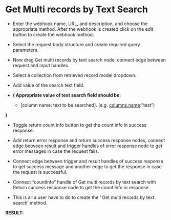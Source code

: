 ﻿# **Get Multi records by Text Search**
- Enter the webhook name, URL, and description, and choose the appropriate method. After the webhook is created click on the edit button to create the webhook method.



- Select the request body structure and create required query parameters.



- Now drag Get multi records by text search node, connect edge between request and input handles.
- Select a collection from retrieved record model dropdown.
- Add value of the search text field.
- **( Appropriate value of text search field should be:**
  - [column name: text to be searched]. (e.g. [columns.name](http://columns.name):”test”)

**)**



- Toggle return count info button to get the count info in success response.



- Add return error response and return success response nodes, connect edge between result and trigger handles of error response node to get error messages in case the request fails.
- Connect edge between trigger and result handles of success response to get success message and another edge to get the response in case the request is successful.
- Connect “countInfo” handle of Get multi records by text search with Return success response node to get the count Info in response.



- This is all a user have to do to create the ‘ Get multi records by text search’ method.

**RESULT:**


